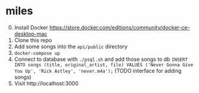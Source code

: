 # miles

0. Install Docker https://store.docker.com/editions/community/docker-ce-desktop-mac
1. Clone this repo
1. Add some songs into the `api/public` directory
1. `docker-compose up`
2. Connect to database with `./psql.sh` and add those songs to db `INSERT INTO songs (title, original_artist, file) VALUES ('Never Gonna Give You Up', 'Rick Astley', 'never.m4a');`
(TODO interface for adding songs)
3. Visit http://localhost:3000

